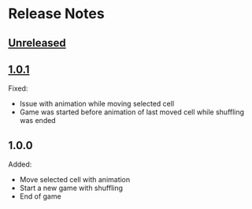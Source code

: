 # Release Notes
## [Unreleased](https://github.com/DevilRep/fifteen-puzzle-vanillats/compare/v1.0.1...inheritance)


## [1.0.1](https://github.com/DevilRep/fifteen-puzzle-vanillats/compare/v1.0.0...inheritance)
Fixed:
* Issue with animation while moving selected cell
* Game was started before animation of last moved cell while shuffling was ended

## 1.0.0
Added:
* Move selected cell with animation
* Start a new game with shuffling
* End of game